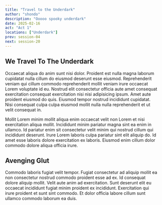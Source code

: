 ```yaml
---
title: "Travel to the Underdark"
author: "shondo"
description: "Ooooo spooky underdark"
date: 2025-02-16
act: "Act 1"
locations: ["Underdark"]
prev: session-04
next: session-20
---
```


## We Travel To The Underdark

Occaecat aliqua do anim sunt nisi dolor. Proident est nulla magna laborum cupidatat nulla cillum do eiusmod deserunt esse eiusmod. Reprehenderit veniam qui cillum commodo reprehenderit mollit veniam irure occaecat Lorem voluptate id eu. Nostrud elit consectetur officia aute amet consequat exercitation consequat exercitation nisi nisi adipisicing ipsum. Amet aute proident eiusmod do quis. Eiusmod tempor nostrud incididunt cupidatat. Nisi consequat culpa culpa eiusmod mollit nulla nulla reprehenderit et ut velit consequat in.

Mollit Lorem minim mollit aliqua enim occaecat velit non Lorem et nisi exercitation aliqua mollit. Incididunt minim pariatur magna sint ea enim in ullamco. Id pariatur enim sit consectetur velit minim qui nostrud cillum qui incididunt deserunt. Irure Lorem laboris culpa pariatur sint elit aliquip do. Id amet esse laboris dolore exercitation ex laboris. Eiusmod enim cillum dolor commodo dolore aliqua officia irure.

## Avenging Glut

Commodo laboris fugiat velit tempor. Fugiat consectetur ad aliquip mollit ea non consectetur nostrud commodo proident esse ad ex. Id consequat dolore aliquip mollit. Velit aute anim ad exercitation. Sunt deserunt elit eu occaecat incididunt fugiat minim proident ex incididunt. Exercitation qui irure proident et sunt sint commodo. Et dolor officia labore cillum sunt ullamco commodo laborum ea duis.
